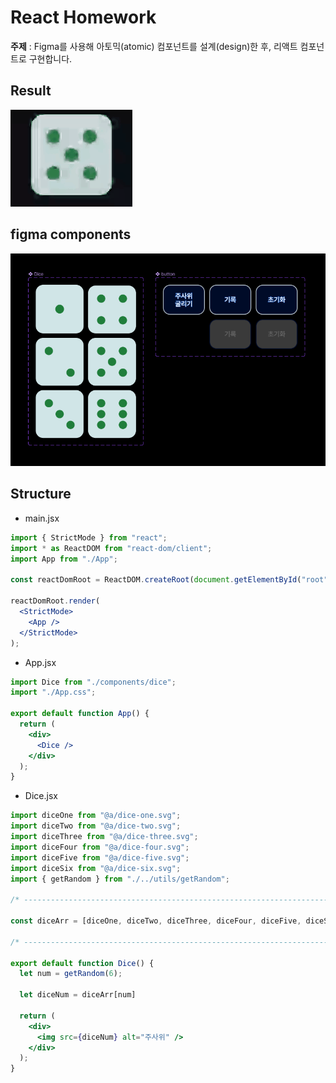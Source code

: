 # React Homework
**주제** : Figma를 사용해 아토믹(atomic) 컴포넌트를 설계(design)한 후, 리액트 컴포넌트로 구현합니다.

## Result
![Homework 1 결과물](./README_assets/dice.gif)

## figma components
![figma components](./README_assets/figma.png)

## Structure
- main.jsx
```jsx
import { StrictMode } from "react";
import * as ReactDOM from "react-dom/client";
import App from "./App";

const reactDomRoot = ReactDOM.createRoot(document.getElementById("root"));

reactDomRoot.render(
  <StrictMode>
    <App />
  </StrictMode>
);
```

- App.jsx
```jsx
import Dice from "./components/dice";
import "./App.css";

export default function App() {
  return (
    <div>
      <Dice />
    </div>
  );
}
```
- Dice.jsx
```jsx
import diceOne from "@a/dice-one.svg";
import diceTwo from "@a/dice-two.svg";
import diceThree from "@a/dice-three.svg";
import diceFour from "@a/dice-four.svg";
import diceFive from "@a/dice-five.svg";
import diceSix from "@a/dice-six.svg";
import { getRandom } from "./../utils/getRandom";

/* -------------------------------------------------------------------------- */

const diceArr = [diceOne, diceTwo, diceThree, diceFour, diceFive, diceSix]

/* -------------------------------------------------------------------------- */

export default function Dice() {
  let num = getRandom(6);
  
  let diceNum = diceArr[num]

  return (
    <div>
      <img src={diceNum} alt="주사위" />
    </div>
  );
}
```